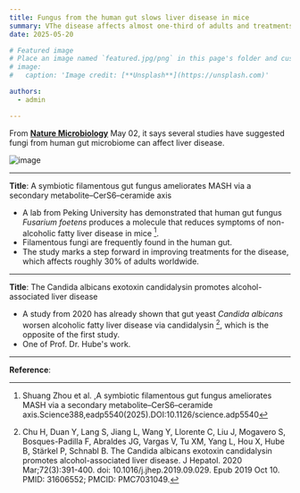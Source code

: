 ```yaml
---
title: Fungus from the human gut slows liver disease in mice
summary: VThe disease affects almost one-third of adults and treatments are limited.
date: 2025-05-20

# Featured image
# Place an image named `featured.jpg/png` in this page's folder and customize its options here.
# image:
#   caption: 'Image credit: [**Unsplash**](https://unsplash.com)'

authors:
  - admin

---
```


From [**Nature Microbiology**](https://www.nature.com/articles/d41586-025-01360-0) May 02, it says several studies have suggested fungi from human gut microbiome can affect liver disease.

![image](gut-microbiome.gif)

-----

**Title**: A symbiotic filamentous gut fungus ameliorates MASH via a secondary metabolite–CerS6–ceramide axis


- A lab from Peking University has demonstrated that human gut fungus *Fusarium foetens* produces a molecule that reduces symptoms of non-alcoholic fatty liver disease in mice [^1]. 
- Filamentous fungi are frequently found in the human gut.
- The study marks a step forward in improving treatments for the disease, which affects roughly 30% of adults worldwide.

------

**Title**: The Candida albicans exotoxin candidalysin promotes alcohol-associated liver disease


- A study from 2020 has already shown that gut yeast *Candida albicans* worsen alcoholic fatty liver disease via candidalysin [^2], which is the opposite of the first study. 
- One of Prof. Dr. Hube's work.

------


**Reference**:
[^1]: Shuang Zhou et al. ,A symbiotic filamentous gut fungus ameliorates MASH via a secondary metabolite–CerS6–ceramide axis.Science388,eadp5540(2025).DOI:10.1126/science.adp5540
[^2]: Chu H, Duan Y, Lang S, Jiang L, Wang Y, Llorente C, Liu J, Mogavero S, Bosques-Padilla F, Abraldes JG, Vargas V, Tu XM, Yang L, Hou X, Hube B, Stärkel P, Schnabl B. The Candida albicans exotoxin candidalysin promotes alcohol-associated liver disease. J Hepatol. 2020 Mar;72(3):391-400. doi: 10.1016/j.jhep.2019.09.029. Epub 2019 Oct 10. PMID: 31606552; PMCID: PMC7031049.



